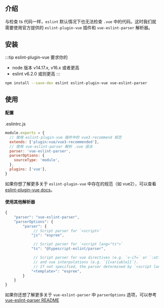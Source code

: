 ## 介绍

与检查 ts 代码一样，`eslint` 默认情况下也无法检查 `.vue` 中的代码。这时我们就需要使用官方提供的 `eslint-plugin-vue` 插件和 `vue-eslint-parser` 解析器。

## 安装

:::tip
eslint-plugin-vue 要求你的

- node 版本 v14.17.x, v16.x 或者更高
- eslint v6.2.0 或则更高
  :::

```bash
npm install --save-dev eslint eslint-plugin-vue vue-eslint-parser
```

## 使用

#### 配置

.eslintrc.js

```js
module.exports = {
  // 使用 eslint-plugin-vue 插件中的 vue3-recommend 规范
  extends: ['plugin:vue/vue3-recommended'],
  // 使用 vue-eslint-parser 解析 .vue 语法
  parser: 'vue-eslint-parser',
  parserOptions: {
    sourceType: 'module',
  },
  plugins: ['vue'],
}
```

如果你想了解更多关于 `eslint-plugin-vue` 中存在的规范（如 vue2），可以查看 [eslint-plugin-vue docs](https://eslint.vuejs.org/user-guide/)。

#### 使用其他解析器

```js
{
    "parser": "vue-eslint-parser",
    "parserOptions": {
        "parser": {
             // Script parser for `<script>`
            "js": "espree",

             // Script parser for `<script lang="ts">`
            "ts": "@typescript-eslint/parser",

             // Script parser for vue directives (e.g. `v-if=` or `:attribute=`)
             // and vue interpolations (e.g. `{{variable}}`).
             // If not specified, the parser determined by `<script lang ="...">` is used.
            "<template>": "espree",
        }
    }
}
```

如果你还想了解更多关于 `vue-eslint-parser` 中 `parserOptions` 选项，可以参考 [vue-eslint-parser README](https://github.com/vuejs/vue-eslint-parser#readme)
